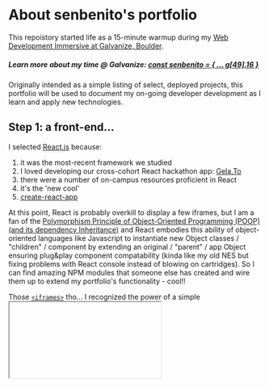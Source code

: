 # About senbenito's portfolio
This repoistory started life as a 15-minute warmup during my [Web Development Immersive at Galvanize, Boulder](https://www.galvanize.com/boulder/web-development "Galvanize Boulder shoutout").
##### Learn more about my time @ Galvanize: [const senbenito = { ... g[49].16 }](https://talent.galvanize.com/students/1556 "Galvanize Talent link")

Originally intended as a simple listing of select, deployed projects, this portfolio will be used to document my on-going developer development as I learn and apply new technologies.

## Step 1: a front-end...
I selected [React.js](https://facebook.github.io/react/) because:
1. it was the most-recent framework we studied
2. I loved developing our cross-cohort React hackathon app: [Gela.To](https://github.com/lerning/gelato)
3. there were a number of on-campus resources proficient in React
4. it's the 'new cool'
5. [create-react-app](https://www.npmjs.com/package/create-react-app)

At this point, React is probably overkill to display a few iframes, but I am a fan of the [Polymorphism Principle of Object-Oriented Programming (POOP) (and its dependency Inheritance)](https://stackoverflow.com/a/27642444 "Travis J on StackOverflow") and React embodies this ability of object-oriented languages like Javascript to instantiate new Object classes / "children" / component by extending an original / "parent" / app Object ensuring plug&play component compatability (kinda like my old NES but fixing problems with React console instead of blowing on cartridges). So I can find amazing NPM modules that someone else has created and wire them up to extend my portfolio's functionality - cool!!

Those [`<iframes>`](https://developer.mozilla.org/en-US/docs/Web/HTML/Element/iframe "refer to the MDN docs") tho... I recognized the power of a simple <iframe> during that [React-a-thon](https://github.com/lerning/gelato) - you can just supply a URI with API key as the src - so I wanted to bring them in here. Who knows, we may find future advances replacing the <iframes> but for now, I like their simplicity and literal window into another world...

At this point, we have a simple front-end, so let's deploy to [Surge](http://surge.sh/) for a quick preview: [senbenito's portfolio](http://senbenito-portfolio.surge.sh/ "basic front-end on surge.sh"). This was a super-simple deployment thanks to create-react-app's `yarn build` command. Just `surge` in the `build` directory and **POOF!** ... *website*.
>Git branch [master](https://github.com/senbenito/portfolio-frontend)

## Step 2: let's get dynamic!
I knew I wasn't done making websites and wanting to show them off. Rather than manually add in a new <iframe> each time I make a new site to rebuild and redeploy, I took a lesson from my [Serene MVP](https://github.com/adam-serene/serene-mvp) Google Map integration and decided to query a [Knex.js](http://knexjs.org/) [PostgreSQL](https://www.postgresql.org/) database via a RESTful [Express.js](https://expressjs.com/) server. This way, I can just [.map()](https://developer.mozilla.org/en-US/docs/Web/JavaScript/Reference/Global_Objects/Array/map) a data array of submitted websites into those beloved `<iframes>`.

Here's the [personal-server](https://github.com/senbenito/personal-server) repo to dive into this crucial step.

HOLD ON! Someone else could Post to my website database, so let's bring in some basic authentication via [BcryptJS](https://www.npmjs.com/package/bcryptjs) and allow user persistence via [JSON Web Tokens](https://www.npmjs.com/package/jsonwebtoken).
_note: I started out with Bcrypt, but ELF header errors plagued my Heroku build, so I finally found BcryptJS which is slower... but works!_

Which brings up an interesting 'problem': I've created a couple components to deal with (portfolio, login, submit website) so let's add [React Router DOM] (https://www.npmjs.com/package/react-router-dom) to take care of rendering components as needed!
>Git branch [react-router](https://github.com/senbenito/portfolio-frontend/tree/react-router)

Way back on my Q1 Project, [Eatertain.Me](http://eatertain_me.surge.sh/), I had a [chicken GIF](https://captaintoog.deviantart.com/) easter egg that would display chicken recipes. It became a "thing" that we'd sneak the chicken into our quarterly projects [Family Hub: add 'chicken' to grocery list and mark it done](https://familyhub.herokuapp.com/), [ReZact Hunter: click on Difficulty Level bar to face Chicken Boss](https://github.com/zpassarelli/rezact-hunter), [Serene: click the chicken icon to view chicken restaurants](https://serene-green.herokuapp.com/chickenplaces) - so as an ode to my friends-forever from g[49], my login bar is accessed by clicking the chicken.
>Git branch [chicken-login](https://github.com/senbenito/portfolio-frontend/tree/chicken-login)

At this point, I'm loving Polymorphism because I've just added some serious backend functionality with a few NPM packages; rock on modularity!!!

## Step 3: _very_ basic styling
My plan is to integrate some [Sass](http://sass-lang.com/) CSS framework shortly, but even I see the site is looking like only I can love it...

So I've animated my chicken GIF to run around and make it bothersome to login, and used my favorite CSS font effect, [neon glow](https://codepen.io/FelixRilling/pen/qzfoc) and thrown a little texture and imagery into the site.
>Git branch [super-basic-styling](https://github.com/senbenito/portfolio-frontend/tree/super-basic-styling)

It was at this point I realized that rather than replace the portfolio component upon successful login, it would make more sense to just replace the login with the submission form instead. React rocks because I can just toggle these swap around where these components are toggled and rendered... voila! I'm going to save the AddWebsite component skeleton & routing to point to the About page that will store this recap ;)
>Git branch [refactor-login-add](https://github.com/senbenito/portfolio-frontend/tree/refactor-login-add)
